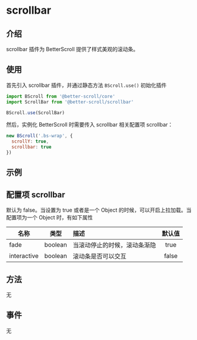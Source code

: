 # scrollbar

## 介绍

  scrollbar 插件为 BetterScroll 提供了样式美观的滚动条。

## 使用

首先引入 scrollbar 插件，并通过静态方法 `BScroll.use()` 初始化插件

```js
import BScroll from '@better-scroll/core'
import ScrollBar from '@better-scroll/scrollbar'

BScroll.use(ScrollBar)
```

然后，实例化 BetterScroll 时需要传入 scrollbar 相关配置项 scrollbar：

```js
new BScroll('.bs-wrap', {
  scrollY: true,
  scrollbar: true
})
```
## 示例

<demo qrcode-url="scrollbar/">
  <template slot="code-template">
    <<< @/examples/vue/components/scrollbar/default.vue?template
  </template>
  <template slot="code-script">
    <<< @/examples/vue/components/scrollbar/default.vue?script
  </template>
  <template slot="code-style">
    <<< @/examples/vue/components/scrollbar/default.vue?style
  </template>
  <scrollbar-default slot="demo"></scrollbar-default>
</demo>

## 配置项 scrollbar

默认为 false。当设置为 true 或者是一个 Object 的时候，可以开启上拉加载。当配置项为一个 Object 时，有如下属性

|名称|类型|描述|默认值|
|----------|:-----:|:-----------|:--------:|
| fade | boolean | 当滚动停止的时候，滚动条渐隐 | true |
| interactive | boolean | 滚动条是否可以交互 | false |

## 方法

无

## 事件

无